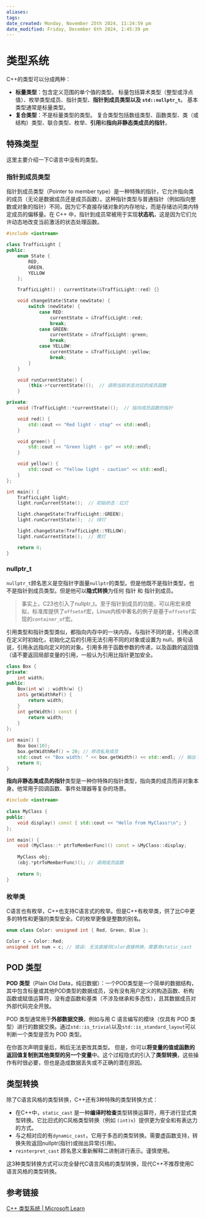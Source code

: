 ```yaml
---
aliases: 
tags: 
date_created: Monday, November 25th 2024, 11:24:59 pm
date_modified: Friday, December 6th 2024, 1:45:39 pm
---
```


# 类型系统

C++的类型可以分成两种：

- **标量类型**：包含定义范围的单个值的类型。 标量包括算术类型（整型或浮点值）、枚举类型成员、指针类型、**指针到成员类型以及 `std::nullptr_t`**。 基本类型通常是标量类型。
- **复合类型**：不是标量类型的类型。 复合类型包括数组类型、函数类型、类（或结构）类型、联合类型、枚举、**引用**和**指向非静态类成员的指针**。

## 特殊类型

这里主要介绍一下C语言中没有的类型。

### 指针到成员类型

指针到成员类型（Pointer to member type）是一种特殊的指针，它允许指向类的成员（无论是数据成员还是成员函数）。这种指针类型与普通指针（例如指向整数或对象的指针）不同，因为它不直接存储对象的内存地址，而是存储访问类内特定成员的偏移量。在 C++ 中，指针到成员常被用于实现**状态机**，这是因为它们允许动态地改变当前激活的状态处理函数。

```cpp
#include <iostream>

class TrafficLight {
public:
    enum State {
        RED,
        GREEN,
        YELLOW
    };

    TrafficLight() : currentState(&TrafficLight::red) {}

    void changeState(State newState) {
        switch (newState) {
            case RED:
                currentState = &TrafficLight::red;
                break;
            case GREEN:
                currentState = &TrafficLight::green;
                break;
            case YELLOW:
                currentState = &TrafficLight::yellow;
                break;
        }
    }

    void runCurrentState() {
        (this->*currentState)();  // 调用当前状态对应的成员函数
    }

private:
    void (TrafficLight::*currentState)();  // 指向成员函数的指针

    void red() {
        std::cout << "Red light - stop" << std::endl;
    }

    void green() {
        std::cout << "Green light - go" << std::endl;
    }

    void yellow() {
        std::cout << "Yellow light - caution" << std::endl;
    }
};

int main() {
    TrafficLight light;
    light.runCurrentState();  // 初始状态：红灯

    light.changeState(TrafficLight::GREEN);
    light.runCurrentState();  // 绿灯

    light.changeState(TrafficLight::YELLOW);
    light.runCurrentState();  // 黄灯

    return 0;
}
```

### nullptr_t

`nullptr_t`顾名思义是空指针字面量`nullptr`的类型。但是他既不是指针类型，也不是指针到成员类型。但是他可以**隐式转换**为任何 指针 和 指针到成员。

> 事实上，C23也引入了nullptr_t。至于指针到成员的功能，可以用宏来模拟，标准库提供了`offsetof`宏，Linux内核中著名的例子是基于`offsetof`实现的`container_of`宏。

引用类型和指针类型类似，都指向内存中的一块内存。与指针不同的是，引用必须在定义时初始化，初始化之后的引用无法引用不同的对象或设置为 null，换句话说，引用永远指向定义时的对象。引用多用于函数参数的传递，以及函数的返回值（请不要返回局部变量的引用，一般认为引用比指针更加安全。

```cpp
class Box {  
private:  
    int width;  
public:  
    Box(int w) : width(w) {}  
    int& getWidthRef() {  
        return width;  
    }  
    int getWidth() const {  
        return width;  
    }  
};  
  
int main() {  
    Box box(10);  
    box.getWidthRef() = 20; // 修改私有成员  
    std::cout << "Box width: " << box.getWidth() << std::endl; // 输出：Box width: 20  
    return 0;  
}
```

**指向非静态类成员的指针**类型是一种你特殊的指针类型，指向类的成员而非对象本身。他常用于回调函数、事件处理器等复杂的场景。

```cpp
#include <iostream>  
  
class MyClass {  
public:  
    void display() const { std::cout << "Hello from MyClass!\n"; }  
};  
  
int main() {  
    void (MyClass::* ptrToMemberFunc)() const = &MyClass::display;  
  
    MyClass obj;  
    (obj.*ptrToMemberFunc)(); // 调用成员函数  
      
    return 0;  
}
```

### 枚举类

C语言也有枚举，C++也支持C语言式的枚举。但是C++有枚举类，供了比C中更多的特性和更强的类型安全。C的枚举更像是整数的别名。

```cpp
enum class Color: unsigned int { Red, Green, Blue };

Color c = Color::Red;
unsigned int num = c; // 错误: 无法直接将Color直接转换，需要用static_cast
```

## POD 类型

**POD 类型**（Plain Old Data，纯旧数据）：一个POD类型是一个简单的数据结构，其中包含标量或其他POD类型的数据成员，没有没有用户定义的构造函数、析构函数或赋值运算符，没有虚函数和基类（不涉及继承和多态性），且其数据成员对外部代码完全开放。

POD 类型通常用于**外部数据交换**，例如与用 C 语言编写的模块（仅具有 POD 类型）进行的数据交换。通过`std::is_trivial`以及`std::is_standard_layout`可以判断一个类型是否为 POD 类型。

在你首次声明变量后，稍后无法更改其类型。 但是，你可以**将变量的值或函数的返回值复制到其他类型的另一个变量**中。这个过程隐式的引入了**类型转换**，这些操作有时很必要，但也是造成数据丢失或不正确的潜在原因。

## 类型转换

除了C语言风格的类型转换，C++还有3种特殊的类型转换方式：

- 在C++中，`static_cast` 是一种**编译时检查**类型转换运算符，用于进行显式类型转换。它比旧式的C风格类型转换（例如 `(int)x`）提供更为安全和有表达力的方式。
- 与之相对应的有`dynamic_cast`，它用于多态的类型转换。需要虚函数支持，转换失败返回nullptr(指针)或抛出异常(引用)。
- `reinterpret_cast` 顾名思义重新解释二进制进行表示。谨慎使用。

这3种类型转换方式可以完全替代C语言风格的类型转换，现代C++不推荐使用C语言风格的类型转换。

## 参考链接

[C++ 类型系统 | Microsoft Learn](https://learn.microsoft.com/zh-cn/cpp/cpp/cpp-type-system-modern-cpp?view=msvc-170)
